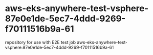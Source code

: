 # aws-eks-anywhere-test-vsphere-87e0e1de-5ec7-4ddd-9269-f70111516b9a-61
repository for use with E2E test job aws-eks-anywhere-test-vsphere:87e0e1de-5ec7-4ddd-9269-f70111516b9a-61
